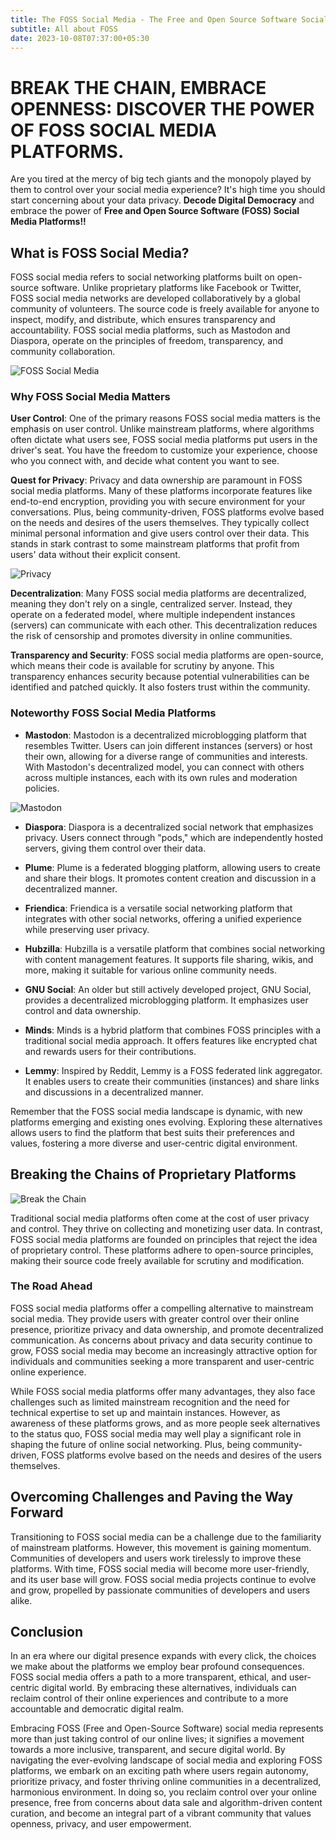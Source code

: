 ```yaml
---
title: The FOSS Social Media - The Free and Open Source Software Social Media
subtitle: All about FOSS
date: 2023-10-08T07:37:00+05:30
---
```


# **BREAK THE CHAIN, EMBRACE OPENNESS: DISCOVER THE POWER OF FOSS SOCIAL MEDIA PLATFORMS.**

Are you tired at the mercy of big tech giants and the monopoly played by them to control over your social media experience? It's high time you should start concerning about your data privacy. **Decode Digital Democracy** and embrace the power of **Free and Open Source Software (FOSS) Social Media Platforms!!**

## What is FOSS Social Media? 

FOSS social media refers to social networking platforms built on open-source software. Unlike proprietary platforms like Facebook or Twitter, FOSS social media networks are developed collaboratively by a global community of volunteers. The source code is freely available for anyone to inspect, modify, and distribute, which ensures transparency and accountability. FOSS social media platforms, such as Mastodon and Diaspora, operate on the principles of freedom, transparency, and community collaboration.

![FOSS Social Media](https://infobeat.com/wp-content/uploads/2018/10/The-Top-Open-Source-Platforms.jpg)

### Why FOSS Social Media Matters

**User Control**: One of the primary reasons FOSS social media matters is the emphasis on user control. Unlike mainstream platforms, where algorithms often dictate what users see, FOSS social media platforms put users in the driver's seat. You have the freedom to customize your experience, choose who you connect with, and decide what content you want to see.

**Quest for Privacy**: Privacy and data ownership are paramount in FOSS social media platforms. Many of these platforms incorporate features like end-to-end encryption, providing you with secure environment for your conversations. Plus, being community-driven, FOSS platforms evolve based on the needs and desires of the users themselves. They typically collect minimal personal information and give users control over their data. This stands in stark contrast to some mainstream platforms that profit from users' data without their explicit consent.

![Privacy](https://st.depositphotos.com/1092019/2708/i/450/depositphotos_27088923-stock-photo-privacy-concept.jpg)

**Decentralization**: Many FOSS social media platforms are decentralized, meaning they don't rely on a single, centralized server. Instead, they operate on a federated model, where multiple independent instances (servers) can communicate with each other. This decentralization reduces the risk of censorship and promotes diversity in online communities.

**Transparency and Security**: FOSS social media platforms are open-source, which means their code is available for scrutiny by anyone. This transparency enhances security because potential vulnerabilities can be identified and patched quickly. It also fosters trust within the community.

### Noteworthy FOSS Social Media Platforms

- **Mastodon**: Mastodon is a decentralized microblogging platform that resembles Twitter. Users can join different instances (servers) or host their own, allowing for a diverse range of communities and interests. With Mastodon's decentralized model, you can connect with others across multiple instances, each with its own rules and moderation policies.

![Mastodon](https://media.lactualite.com/2022/11/max_mastodon-1200x675.jpg)

- **Diaspora**: Diaspora is a decentralized social network that emphasizes privacy. Users connect through "pods," which are independently hosted servers, giving them control over their data.

- **Plume**: Plume is a federated blogging platform, allowing users to create and share their blogs. It promotes content creation and discussion in a decentralized manner.

- **Friendica**: Friendica is a versatile social networking platform that integrates with other social networks, offering a unified experience while preserving user privacy.

- **Hubzilla**: Hubzilla is a versatile platform that combines social networking with content management features. It supports file sharing, wikis, and more, making it suitable for various online community needs.

- **GNU Social**: An older but still actively developed project, GNU Social, provides a decentralized microblogging platform. It emphasizes user control and data ownership.

- **Minds**: Minds is a hybrid platform that combines FOSS principles with a traditional social media approach. It offers features like encrypted chat and rewards users for their contributions.

- **Lemmy**: Inspired by Reddit, Lemmy is a FOSS federated link aggregator. It enables users to create their communities (instances) and share links and discussions in a decentralized manner.

Remember that the FOSS social media landscape is dynamic, with new platforms emerging and existing ones evolving. Exploring these alternatives allows users to find the platform that best suits their preferences and values, fostering a more diverse and user-centric digital environment.

## **Breaking the Chains of Proprietary Platforms**

![Break the Chain](https://75d03c5f1bfbbbb9cc13-369a671ebb934b49b239e372822005c5.ssl.cf1.rackcdn.com/live-discussion-breaking-chain-hindering-ransomwares-killchain-showcase_image-7-w-3344.jpg)

Traditional social media platforms often come at the cost of user privacy and control. They thrive on collecting and monetizing user data. In contrast, FOSS social media platforms are founded on principles that reject the idea of proprietary control. These platforms adhere to open-source principles, making their source code freely available for scrutiny and modification.

### The Road Ahead

FOSS social media platforms offer a compelling alternative to mainstream social media. They provide users with greater control over their online presence, prioritize privacy and data ownership, and promote decentralized communication. As concerns about privacy and data security continue to grow, FOSS social media may become an increasingly attractive option for individuals and communities seeking a more transparent and user-centric online experience.

While FOSS social media platforms offer many advantages, they also face challenges such as limited mainstream recognition and the need for technical expertise to set up and maintain instances. However, as awareness of these platforms grows, and as more people seek alternatives to the status quo, FOSS social media may well play a significant role in shaping the future of online social networking. Plus, being community-driven, FOSS platforms evolve based on the needs and desires of the users themselves.

## **Overcoming Challenges and Paving the Way Forward**

Transitioning to FOSS social media can be a challenge due to the familiarity of mainstream platforms. However, this movement is gaining momentum. Communities of developers and users work tirelessly to improve these platforms. With time, FOSS social media will become more user-friendly, and its user base will grow. FOSS social media projects continue to evolve and grow, propelled by passionate communities of developers and users alike.

## **Conclusion**

In an era where our digital presence expands with every click, the choices we make about the platforms we employ bear profound consequences. FOSS social media offers a path to a more transparent, ethical, and user-centric digital world. By embracing these alternatives, individuals can reclaim control of their online experiences and contribute to a more accountable and democratic digital realm.

Embracing FOSS (Free and Open-Source Software) social media represents more than just taking control of our online lives; it signifies a movement towards a more inclusive, transparent, and secure digital world. By navigating the ever-evolving landscape of social media and exploring FOSS platforms, we embark on an exciting path where users regain autonomy, prioritize privacy, and foster thriving online communities in a decentralized, harmonious environment. In doing so, you reclaim control over your online presence, free from concerns about data sale and algorithm-driven content curation, and become an integral part of a vibrant community that values openness, privacy, and user empowerment.
